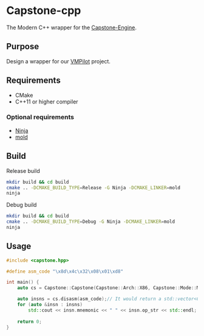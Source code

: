 # Capstone-cpp

The Modern C++ wrapper for the [Capstone-Engine](https://github.com/capstone-engine/capstone).

## Purpose
Design a wrapper for our [VMPilot](https://github.com/25077667/vmpilot) project.

## Requirements
- CMake
- C++11 or higher compiler

### Optional requirements
- [Ninja](https://github.com/ninja-build/ninja)
- [mold](https://github.com/rui314/mold)

## Build
Release build
```bash
mkdir build && cd build
cmake .. -DCMAKE_BUILD_TYPE=Release -G Ninja -DCMAKE_LINKER=mold
ninja
```

Debug build
```bash
mkdir build && cd build
cmake .. -DCMAKE_BUILD_TYPE=Debug -G Ninja -DCMAKE_LINKER=mold
ninja
```

## Usage
```cpp
#include <capstone.hpp>

#define asm_code "\x8d\x4c\x32\x08\x01\xd8"

int main() {
    auto cs = Capstone::Capstone(Capstone::Arch::X86, Capstone::Mode::MODE_64);

    auto insns = cs.disasm(asm_code);// It would return a std::vector<Capstone::Instruction>
    for (auto &insn : insns)
        std::cout << insn.mnemonic << " " << insn.op_str << std::endl;
    
    return 0;
}
```